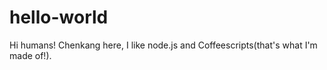 # hello-world
Hi humans!
Chenkang here, I like node.js and Coffeescripts(that's what I'm made of!).
